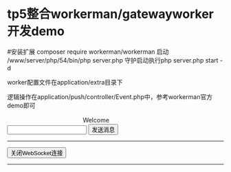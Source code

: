 # tp5整合workerman/gatewayworker开发demo
#安装扩展
composer require workerman/workerman
启动
/www/server/php/54/bin/php server.php
守护启动执行php server.php start -d


worker配置文件在application/extra目录下

逻辑操作在application/push/controller/Event.php中，参考workerman官方demo即可
<!DOCTYPE html>
<html>
<head>
    <title>Java后端WebSocket的Tomcat实现</title>
　　　　　　<meta content='width=device-width, initial-scale=1, maximum-scale=1, user-scalable=no' name='viewport' />
    　　　　　　<meta http-equiv="Content-Type" content="text/html; charset=utf-8" />
</head>
<body>
    Welcome<br/><input id="text" type="text"/>
    <button onclick="send()">发送消息</button>
    <hr/>
    <button onclick="closeWebSocket()">关闭WebSocket连接</button>
    <hr/>
    <div id="message"></div>
</body>

<script type="text/javascript">
    var websocket = null;
    //判断当前浏览器是否支持WebSocket
    if ('WebSocket' in window) {
        websocket = new WebSocket("ws://192.168.136.11:7373");
    }
    else {
        alert('当前浏览器 Not support websocket')
    }

    //连接发生错误的回调方法
    websocket.onerror = function () {
        console.log("WebSocket连接发生错误");
    };

    //连接成功建立的回调方法
    websocket.onopen = function () {
        console.log("WebSocket连接成功");
    }

    //接收到消息的回调方法
    websocket.onmessage = function (event) {
        console.log(event.data);
    }

    //连接关闭的回调方法
    websocket.onclose = function () {
        console.log("WebSocket连接关闭");
    }

    //监听窗口关闭事件，当窗口关闭时，主动去关闭websocket连接，防止连接还没断开就关闭窗口，server端会抛异常。
    window.onbeforeunload = function () {
        closeWebSocket();
    }

    //将消息显示在网页上
    function console.log(innerHTML) {
        document.getElementById('message').innerHTML += innerHTML + '<br/>';
    }

    //关闭WebSocket连接
    function closeWebSocket() {
        websocket.close();
    }

    //发送消息
    function send() {
        var message = document.getElementById('text').value;
        websocket.send(message);
    }
</script>
</html>
